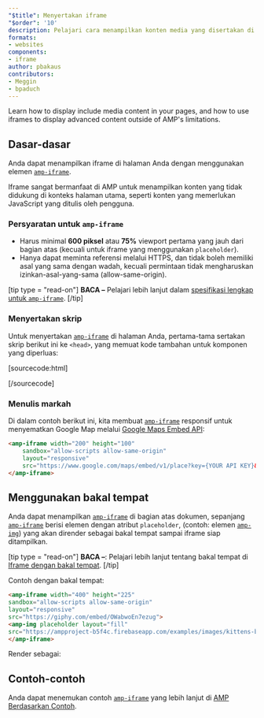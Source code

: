 ```yaml
---
"$title": Menyertakan iframe
"$order": '10'
description: Pelajari cara menampilkan konten media yang disertakan di halaman Anda, dan cara menggunakan iframe untuk menampilkan konten lanjutan di luar batasan AMP.
formats:
- websites
components:
- iframe
author: pbakaus
contributors:
- Meggin
- bpaduch
---
```


Learn how to display include media content in your pages, and how to use iframes to display advanced content outside of AMP's limitations.

## Dasar-dasar

Anda dapat menampilkan iframe di halaman Anda dengan menggunakan elemen [`amp-iframe`](../../../../documentation/components/reference/amp-iframe.md).

Iframe sangat bermanfaat di AMP untuk menampilkan konten yang tidak didukung di konteks halaman utama, seperti konten yang memerlukan JavaScript yang ditulis oleh pengguna.

### Persyaratan untuk `amp-iframe`

- Harus minimal **600 piksel** atau **75%** viewport pertama yang jauh dari bagian atas (kecuali untuk iframe yang menggunakan <a><code>placeholder</code></a>).
- Hanya dapat meminta referensi melalui HTTPS, dan tidak boleh memiliki asal yang sama dengan wadah, kecuali permintaan tidak mengharuskan izinkan-asal-yang-sama (allow-same-origin).

[tip type = "read-on"] **BACA –** Pelajari lebih lanjut dalam [spesifikasi lengkap untuk `amp-iframe`](../../../../documentation/components/reference/amp-iframe.md). [/tip]

### Menyertakan skrip

Untuk menyertakan [`amp-iframe`](../../../../documentation/components/reference/amp-iframe.md) di halaman Anda, pertama-tama sertakan skrip berikut ini ke `<head>`, yang memuat kode tambahan untuk komponen yang diperluas:

[sourcecode:html]
<script async custom-element="amp-iframe"
  src="https://cdn.ampproject.org/v0/amp-iframe-0.1.js"></script>
[/sourcecode]

### Menulis markah

Di dalam contoh berikut ini, kita membuat [`amp-iframe`](../../../../documentation/components/reference/amp-iframe.md) responsif untuk menyematkan Google Map melalui [Google Maps Embed API](https://developers.google.com/maps/documentation/embed/guide):

```html
<amp-iframe width="200" height="100"
    sandbox="allow-scripts allow-same-origin"
    layout="responsive"
    src="https://www.google.com/maps/embed/v1/place?key={YOUR API KEY}&q=europe">
</amp-iframe>
```

## Menggunakan bakal tempat <a name="using-placeholders"></a>

Anda dapat menampilkan [`amp-iframe`](../../../../documentation/components/reference/amp-iframe.md) di bagian atas dokumen, sepanjang [`amp-iframe`](../../../../documentation/components/reference/amp-iframe.md) berisi elemen dengan atribut `placeholder`, (contoh: elemen [`amp-img`](../../../../documentation/components/reference/amp-img.md)) yang akan dirender sebagai bakal tempat sampai iframe siap ditampilkan.

[tip type = "read-on"] **BACA –**: Pelajari lebih lanjut tentang bakal tempat di [Iframe dengan bakal tempat](../../../../documentation/components/reference/amp-iframe.md#iframe-with-placeholder). [/tip]

Contoh dengan bakal tempat:

```html
<amp-iframe width="400" height="225"
sandbox="allow-scripts allow-same-origin"
layout="responsive"
src="https://giphy.com/embed/OWabwoEn7ezug">
<amp-img placeholder layout="fill"
src="https://ampproject-b5f4c.firebaseapp.com/examples/images/kittens-biting.jpg"></amp-img>
</amp-iframe>
```

Render sebagai:

<amp-iframe width="400" height="225" sandbox="allow-scripts allow-same-origin" layout="responsive" src="https://giphy.com/embed/OWabwoEn7ezug"><amp-img placeholder layout="fill" src="https://ampproject-b5f4c.firebaseapp.com/examples/images/kittens-biting.jpg"></amp-img></amp-iframe>

## Contoh-contoh

Anda dapat menemukan contoh [`amp-iframe`](../../../../documentation/components/reference/amp-iframe.md) yang lebih lanjut di [AMP Berdasarkan Contoh](../../../../documentation/examples/documentation/amp-iframe.html).
